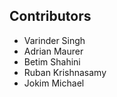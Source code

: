 ## Contributors 

- Varinder Singh
- Adrian Maurer
- Betim Shahini
- Ruban Krishnasamy
- Jokim Michael
